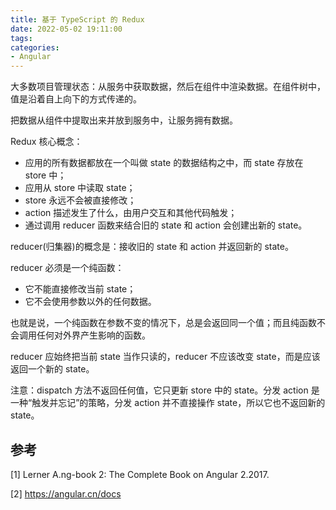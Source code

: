 ```yaml
---
title: 基于 TypeScript 的 Redux
date: 2022-05-02 19:11:00
tags:
categories:
- Angular
---
```


大多数项目管理状态：从服务中获取数据，然后在组件中渲染数据。在组件树中，值是沿着自上向下的方式传递的。

把数据从组件中提取出来并放到服务中，让服务拥有数据。

Redux 核心概念：
- 应用的所有数据都放在一个叫做 state 的数据结构之中，而 state 存放在 store 中；
- 应用从 store 中读取 state；
- store 永远不会被直接修改；
- action 描述发生了什么，由用户交互和其他代码触发；
- 通过调用 reducer 函数来结合旧的 state 和 action 会创建出新的 state。

reducer(归集器)的概念是：接收旧的 state 和 action 并返回新的 state。

reducer 必须是一个纯函数：
- 它不能直接修改当前 state；
- 它不会使用参数以外的任何数据。

也就是说，一个纯函数在参数不变的情况下，总是会返回同一个值；而且纯函数不会调用任何对外界产生影响的函数。

reducer 应始终把当前 state 当作只读的，reducer 不应该改变 state，而是应该返回一个新的 state。

注意：dispatch 方法不返回任何值，它只更新 store 中的 state。分发 action 是一种“触发并忘记”的策略，分发 action 并不直接操作 state，所以它也不返回新的 state。


## 参考
[1] Lerner A.ng-book 2: The Complete Book on Angular 2.2017.

[2] https://angular.cn/docs
